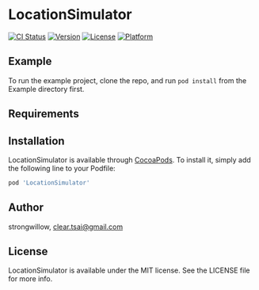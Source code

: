 # LocationSimulator

[![CI Status](https://img.shields.io/travis/strongwillow/LocationSimulator.svg?style=flat)](https://travis-ci.org/strongwillow/LocationSimulator)
[![Version](https://img.shields.io/cocoapods/v/LocationSimulator.svg?style=flat)](https://cocoapods.org/pods/LocationSimulator)
[![License](https://img.shields.io/cocoapods/l/LocationSimulator.svg?style=flat)](https://cocoapods.org/pods/LocationSimulator)
[![Platform](https://img.shields.io/cocoapods/p/LocationSimulator.svg?style=flat)](https://cocoapods.org/pods/LocationSimulator)

## Example

To run the example project, clone the repo, and run `pod install` from the Example directory first.

## Requirements

## Installation

LocationSimulator is available through [CocoaPods](https://cocoapods.org). To install
it, simply add the following line to your Podfile:

```ruby
pod 'LocationSimulator'
```

## Author

strongwillow, clear.tsai@gmail.com

## License

LocationSimulator is available under the MIT license. See the LICENSE file for more info.
